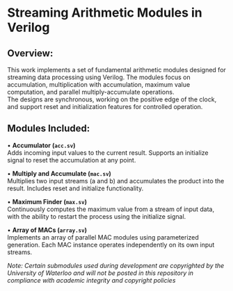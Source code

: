 # Streaming Arithmetic Modules in Verilog

## Overview:
This work implements a set of fundamental arithmetic modules designed for streaming data processing using Verilog. The modules focus on accumulation, multiplication with accumulation, maximum value computation, and parallel multiply-accumulate operations.  
The designs are synchronous, working on the positive edge of the clock, and support reset and initialization features for controlled operation.

## Modules Included:
• **Accumulator (`acc.sv`)**  
  Adds incoming input values to the current result. Supports an initialize signal to reset the accumulation at any point.

• **Multiply and Accumulate (`mac.sv`)**  
  Multiplies two input streams (a and b) and accumulates the product into the result. Includes reset and initialize functionality.

• **Maximum Finder (`max.sv`)**  
  Continuously computes the maximum value from a stream of input data, with the ability to restart the process using the initialize signal.

• **Array of MACs (`array.sv`)**  
  Implements an array of parallel MAC modules using parameterized generation. Each MAC instance operates independently on its own input streams.
  
*Note: Certain submodules used during development are copyrighted by the University of Waterloo and will not be posted in this repository in compliance with academic integrity and copyright policies*
